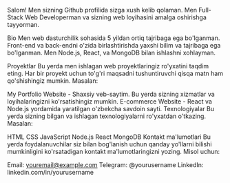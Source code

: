 Salom!
Men sizning Github profilida sizga xush kelib qolaman. Men Full-Stack Web Developerman va sizning web loyihasini amalga oshirishga tayyorman.

Bio
Men web dasturchilik sohasida 5 yildan ortiq tajribaga ega bo'lganman. Front-end va back-endni o'zida birlashtirishda yaxshi bilim va tajribaga ega bo'lganman. Men Node.js, React, va MongoDB bilan ishlashni xohlayman.

Proyektlar
Bu yerda men ishlagan web proyektlaringiz ro'yxatini taqdim eting. Har bir proyekt uchun to'g'ri maqsadni tushuntiruvchi qisqa matn ham qo'shishingiz mumkin. Masalan:

My Portfolio Website - Shaxsiy veb-saytim. Bu yerda sizning xizmatlar va loyihalaringizni ko'rsatishingiz mumkin.
E-commerce Website - React va Node.js yordamida yaratilgan o'zbekcha savdoin sayti.
Texnologiyalar
Bu yerda sizning bilgan va ishlagan texnologiyalarni ro'yxatdan o'tkazing. Masalan:

HTML
CSS
JavaScript
Node.js
React
MongoDB
Kontakt ma'lumotlari
Bu yerda foydalanuvchilar siz bilan bog'lanish uchun qanday yo'llarni bilishi mumkinligini ko'rsatadigan kontakt ma'lumotlaringizni yozing. Misol uchun:

Email: youremail@example.com
Telegram: @yourusername
LinkedIn: linkedin.com/in/yourusername
